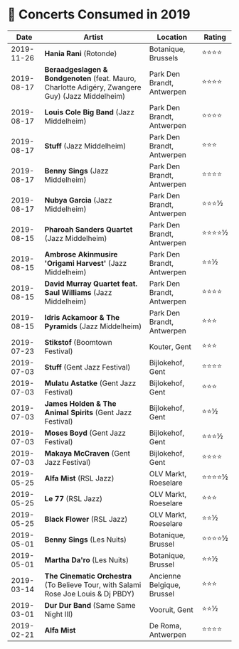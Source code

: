# 🎤 Concerts Consumed in 2019

| Date | Artist | Location | Rating |
| --- | --- | --- | --- |
| 2019-11-26 | **Hania Rani** (Rotonde) | Botanique, Brussels | ⭐️⭐️⭐️⭐️ |
| 2019-08-17 | **Beraadgeslagen & Bondgenoten** (feat. Mauro, Charlotte Adigéry, Zwangere Guy) (Jazz Middelheim) | Park Den Brandt, Antwerpen | ⭐️⭐️⭐️⭐️ |
| 2019-08-17 | **Louis Cole Big Band** (Jazz Middelheim) | Park Den Brandt, Antwerpen | ⭐️⭐️⭐️⭐️ |
| 2019-08-17 | **Stuff** (Jazz Middelheim) | Park Den Brandt, Antwerpen | ⭐️⭐️⭐️ |
| 2019-08-17 | **Benny Sings** (Jazz Middelheim) | Park Den Brandt, Antwerpen | ⭐️⭐️⭐️⭐️ |
| 2019-08-17 | **Nubya Garcia** (Jazz Middelheim) | Park Den Brandt, Antwerpen | ⭐️⭐️⭐️½ |
| 2019-08-15 | **Pharoah Sanders Quartet** (Jazz Middelheim) | Park Den Brandt, Antwerpen | ⭐️⭐️⭐️⭐️½ |
| 2019-08-15 | **Ambrose Akinmusire 'Origami Harvest'** (Jazz Middelheim) | Park Den Brandt, Antwerpen | ⭐️⭐️½ |
| 2019-08-15 | **David Murray Quartet feat. Saul Williams** (Jazz Middelheim) | Park Den Brandt, Antwerpen | ⭐️⭐️⭐️⭐️ |
| 2019-08-15 | **Idris Ackamoor & The Pyramids** (Jazz Middelheim) | Park Den Brandt, Antwerpen | ⭐️⭐️⭐️ |
| 2019-07-23 | **Stikstof** (Boomtown Festival) | Kouter, Gent | ⭐️⭐️⭐️ |
| 2019-07-03 | **Stuff** (Gent Jazz Festival) | Bijlokehof, Gent | ⭐️⭐️⭐️⭐️ |
| 2019-07-03 | **Mulatu Astatke** (Gent Jazz Festival) | Bijlokehof, Gent | ⭐️⭐️⭐️ |
| 2019-07-03 | **James Holden & The Animal Spirits** (Gent Jazz Festival) | Bijlokehof, Gent | ⭐️⭐️½ |
| 2019-07-03 | **Moses Boyd** (Gent Jazz Festival) | Bijlokehof, Gent | ⭐️⭐️⭐️½ |
| 2019-07-03 | **Makaya McCraven** (Gent Jazz Festival) | Bijlokehof, Gent | ⭐️⭐️⭐️⭐️ |
| 2019-05-25 | **Alfa Mist** (RSL Jazz) | OLV Markt, Roeselare | ⭐️⭐️⭐️⭐️½ |
| 2019-05-25 | **Le 77** (RSL Jazz) | OLV Markt, Roeselare | ⭐️⭐️⭐️ |
| 2019-05-25 | **Black Flower** (RSL Jazz) | OLV Markt, Roeselare | ⭐️⭐️½ |
| 2019-05-01 | **Benny Sings** (Les Nuits) | Botanique, Brussel | ⭐️⭐️⭐️⭐️½ |
| 2019-05-01 | **Martha Da'ro** (Les Nuits) | Botanique, Brussel | ⭐️⭐️½ |
| 2019-03-14 | **The Cinematic Orchestra** (To Believe Tour, with Salami Rose Joe Louis & Dj PBDY) | Ancienne Belgique, Brussel | ⭐️⭐️⭐️ |
| 2019-03-01 | **Dur Dur Band** (Same Same Night III) | Vooruit, Gent | ⭐️⭐️½ |
| 2019-02-21 | **Alfa Mist** | De Roma, Antwerpen | ⭐️⭐️⭐️⭐️ |
